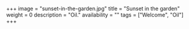 +++
image = "sunset-in-the-garden.jpg"
title = "Sunset in the garden"
weight = 0
description = "Oil."
availability = ""
tags = ["Welcome", "Oil"]
+++
